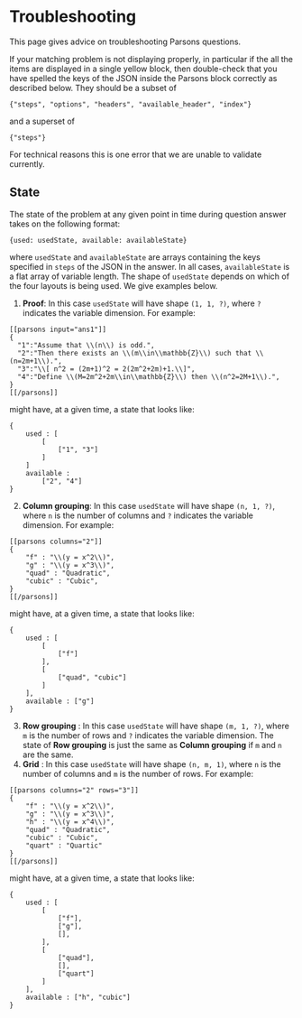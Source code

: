 # Troubleshooting

This page gives advice on troubleshooting Parsons questions.

If your matching problem is not displaying properly, in particular if the all the items are displayed in a single yellow block, then double-check that you have spelled the keys of the JSON inside the Parsons block correctly as described below. They should be a subset of 

```
{"steps", "options", "headers", "available_header", "index"}
```

and a superset of 

```
{"steps"}
```

For technical reasons this is one error that we are unable to validate currently.

## State

The state of the problem at any given point in time during question answer takes on the following format:

``` 
{used: usedState, available: availableState}
```

where `usedState` and `availableState` are arrays containing the keys specified in `steps` of the JSON in the answer. In all cases, `availableState` is a flat array of variable length. The shape of `usedState` depends on which of the four layouts is being used. We give examples below.

1. **Proof**: In this case `usedState` will have shape `(1, 1, ?)`, where `?` indicates the variable dimension. For example:
```
[[parsons input="ans1"]]
{
  "1":"Assume that \\(n\\) is odd.",
  "2":"Then there exists an \\(m\\in\\mathbb{Z}\\) such that \\(n=2m+1\\).",
  "3":"\\[ n^2 = (2m+1)^2 = 2(2m^2+2m)+1.\\]",
  "4":"Define \\(M=2m^2+2m\\in\\mathbb{Z}\\) then \\(n^2=2M+1\\).",
}
[[/parsons]]
```
might have, at a given time, a state that looks like:
```
{
    used : [
        [
            ["1", "3"]
        ]
    ]
    available : 
        ["2", "4"]
}
```
2. **Column grouping**: In this case `usedState` will have shape `(n, 1, ?)`, where `n` is the number of columns and `?` indicates the variable dimension. For example:
```
[[parsons columns="2"]]
{
    "f" : "\\(y = x^2\\)",
    "g" : "\\(y = x^3\\)",
    "quad" : "Quadratic",
    "cubic" : "Cubic",
}
[[/parsons]]
```
might have, at a given time, a state that looks like:
```
{
    used : [
        [
            ["f"]
        ],
        [
            ["quad", "cubic"]
        ]
    ],
    available : ["g"]
}
```
3. **Row grouping** : In this case `usedState` will have shape `(m, 1, ?)`, where `m` is the number of rows and `?` indicates the variable dimension. The state of **Row grouping** is just the same as **Column grouping** if `m` and `n` are the same.
4. **Grid** : In this case `usedState` will have shape `(n, m, 1)`, where `n` is the number of columns and `m` is the number of rows. For example:
```
[[parsons columns="2" rows="3"]]
{
    "f" : "\\(y = x^2\\)",
    "g" : "\\(y = x^3\\)",
    "h" : "\\(y = x^4\\)",
    "quad" : "Quadratic",
    "cubic" : "Cubic",
    "quart" : "Quartic"
}
[[/parsons]]
```
might have, at a given time, a state that looks like:
```
{
    used : [
        [
            ["f"],
            ["g"],
            [],
        ],
        [
            ["quad"],
            [],
            ["quart"]
        ]
    ],
    available : ["h", "cubic"]
}
```